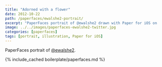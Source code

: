 ```yaml
---
title: "Adorned with a flower"
date: 2012-10-22
path: /paperfaces/ewalshe2-portrait/
excerpt: "PaperFaces portrait of @ewalshe2 drawn with Paper for iOS on an iPad."
image: ../../images/paperfaces-ewalshe2-twitter.jpg
categories: [paperfaces]
tags: [portrait, illustration, Paper for iOS]
---
```


PaperFaces portrait of [@ewalshe2](https://twitter.com/ewalshe2).

{% include_cached boilerplate/paperfaces.md %}
